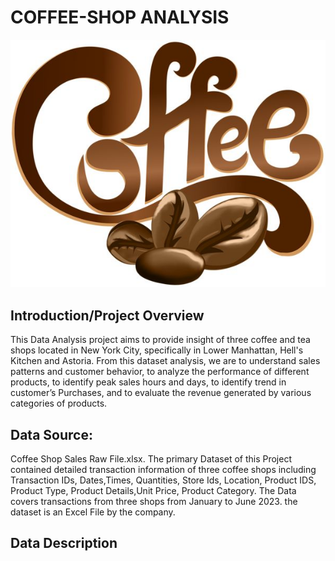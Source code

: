 # COFFEE-SHOP ANALYSIS
![](COFFEE_PIX.jpg)
## Introduction/Project Overview 
This Data Analysis project aims to provide insight of three coffee and tea shops located in New York City, specifically in Lower Manhattan, Hell's Kitchen and Astoria. From this dataset analysis, we are to understand sales patterns and customer behavior, to analyze the performance of different products, to identify peak sales hours and days, to identify trend in customer’s Purchases, and to evaluate the revenue generated by various categories of products.
## Data Source:
Coffee Shop Sales Raw File.xlsx. The primary  Dataset of this Project contained detailed transaction information of three coffee shops including Transaction IDs, Dates,Times, Quantities, Store Ids, Location, Product IDS, Product Type, Product Details,Unit Price, Product Category. The Data covers transactions from three shops from January to June 2023. the dataset is an Excel File by the company.
## Data Description
